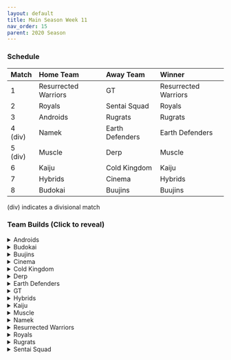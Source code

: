 ```yaml
---
layout: default
title: Main Season Week 11
nav_order: 15
parent: 2020 Season
---
```

### Schedule

|Match          |  Home Team            | Away Team        | Winner          |
| :-------------| :---------------------| :----------------| :---------------|
| 1             | Resurrected Warriors  | GT               | Resurrected Warriors |
| 2             | Royals                | Sentai Squad     | Royals |
| 3             | Androids              | Rugrats          | Rugrats |
| 4 (div)       | Namek                 | Earth Defenders  | Earth Defenders |
| 5 (div)       | Muscle                | Derp             | Muscle          |
| 6             | Kaiju                 | Cold Kingdom             | Kaiju           |
| 7             | Hybrids               | Cinema           | Hybrids         | 
| 8             | Budokai               | Buujins          | Buujins         |

(div) indicates a divisional match

### Team Builds (Click to reveal)

<details>
  <summary>Androids</summary>
  <br />
<br />Home Map: Glacier
<br />Music: Boss Ganges
<br />Weekly Bench: Android 16
<br />Boost Store: None

- Android 17: 
    - Super +2, Ki Power -1 (1)
    - Fighting Spirit! (1)
    - Indignation! (1)
    - Serious! (1)
    - Quick Fast Attack (1)
    - Launch's Support (2)
    - Chiaotzu AI
    
- Android 19: 
    - Defense +2 (2)
    - Power of Rage (2)
    - Latent Energy! (1)
    - Light Body (1)
    - Master Throw (1)
    - Majin Buu AI
    
- Super 17 - Costume 2: 
    - Super +1 (1)
    - Fighting Spirit (1)
    - Indignation! (1)
    - Savior (1)
    - Quick Fast Attack (1)
    - Launch's Support (2)
    - Yajirobe AI
    
- Perfect Cell - Costume 2: 
    - Attack +1 (1)
    - Eternal Life (4)
    - Serious! (1)
    - Savior (1)
    - Broly's Ring (Limiter)
    - Cell AI

</details>

<details>
  <summary>Budokai</summary>

<br />
<br />Home Map: Planet Namek
<br />Music: Boss Battle Rock
<br />Weekly Bench: Nam
<br />Boosts: None

- Kid Goku - Costume 1: 
    - Attack +2 Defense -1 (1)
    - Eternal Life (4)
    - Fighting Spirit (1)
    - Quick Fast Attack (1)
    - Trunks AI
  
- SS End Goku - Costume 2: 
    - Ki Power +1 (1)
    - Active Heart (1)
    - Fighting Spirit! (1)
    - Indignation! (1)
    - Savior (1)
    - Launch's Support (2)
    - Chiaotzu AI
    
- Cyborg Tao - Costume 1: 
    - Ki Power +2 Super -1 (1)
    - Dende's Healing Ability (2)
    - Serious! (1)
    - Savior (1)
    - Light Body (1)
    - Quick Fast Attack (1)
    - Cell AI
    
- Early Goku - Costume 4: 
    - Defense +3 Attack -1 (2)
    - Dende's Healing Ability (2)
    - Latent Energy! (1)
    - Launch's Support (2)
    - Tien AI

</details>

<details>
  <summary>Buujins</summary>
<br />
<br /> Home Map: Supreme Kai's World
<br />Music: Nanshan
<br />Bench: Super Buu
<br />Boosts: None

- Majuub: 
    - Attack +1 (1)
    - Latent Energy! (1)
    - Indignation! (1)
    - Light Body (1)
    - Quick Fast Attack (1)
    - Launch's Support (2)
    - Ginyu AI
    
- Evil Buu: 
    - Defense +2 (2)
    - Dende's Healing Ability (2)
    - Latent Energy! (1)
    - Fighting Spirit! (1)
    - Serious! (1)
    - Cell AI
    
- Majin Buu: 
    - Ki Power +2 Super -1 (1)
    - Eternal Life (4)
    - Savior (1)
    - Light Body (1)
    - Yajirobe AI
    
- Kid Buu: 
    - Defense +3 Attack -1 (2)
    - Fighting Spirit! (1)
    - Indignation! (1)
    - Savior (1)
    - Launch's Support (2)

</details>

<details>
  <summary>Cinema</summary>
<br />  
<br />Home Map: Hell
<br />Music: Warlord F
<br />Bench: Fasha
<br />Boosts: None

- Garlic Jr. (Base Form): 
    - Attack +1 (1)
    - Dende's Healing Ability (2)
    - Fighting Spirit! (1)
    - Indignation! (1)
    - Launch's Support (2)
    - Tien AI
    
- Turles: 
    - Super +2 Ki Power -1 (1)
    - Dende's Healing Ability (2)
    - Fighting Spirit! (1)
    - Indignation! (1)
    - Launch's Support (2)
    - Tien AI
    
- Zangya: 
    - Ki Power +1 (1)
    - Dragon Spirit (2)
    - Exquisite Skill (1)
    - Rush Blast 2 (2)
    - Savior (1)
    - Ginyu AI
    
- Super Gogeta: 
    - Ki Power +2 Super -1 (1)
    - Serious! (1)
    - Rush Blast 3 (3)
    - Savior (1)
    - Quick Fast Attack (1)
    - Frieza AI

</details>

<details>
  <summary>Cold Kingdom </summary>
  <br />
<br />Home Map: Broly's Planet
<br />Music: Paranoia
<br />Bench: Frieza
<br />Boosts: None

- Meta Cooler - Costume 1: 
    - Defense +2 (2)
    - Dende's Healing Ability (2)
    - Tension Up (2)
    - Serious! (1)
    - Trunks AI
    
- Cooler - Costume 2: 
    - Ki Power +2 Super -1
    - Eternal Life (4)
    - Indignation! (1)
    - Savior (1)
    - Broly's Ring (Limiter)
    - Yajirobe AI
    
- King Cold:
    - Defense +3 Attack -1
    - Dende's Healing Ability (2)
    - Latent Energy! (1)
    - Serious! (1)
    - Quick Fast Attack (1)
    - Trunks AI
    
- Recoome - Costume 2: 
    - Attack +1 (1)
    - Kibito's Secret Art (2)
    - Savior (1)
    - Light Body (1)
    - Launch's Support (2)
    - Tien AI

</details>

<details>
  <summary>Derp</summary>
<br />  
<br />Home Map: Penguin Village
<br />Music: War Begins
<br />Bench: Gero
<br />Boosts: Attack +1 (4z) x2, Serious! (3z), Dragon Power (5z)

- Salza: 
    - Defense +2 (2)
    - Eternal Life (4)
    - Serious! (1)
    - Attack +1 (Boost)
    - Piccolo AI
    
- Devilman: 
    - Ki Power +2 Super -1 (1)
    - Power of Rage (2)
    - Fighting Spirit! (1)
    - Indignation! (1)
    - Savior (1)
    - Quick Fast Attack (1)
    - Serious! (Boost)
    - Tien AI
    
- Hercule: 
    - Super +1 (1)
    - Fighting Spirit! (1)
    - Indignation! (1)
    - Savior (1)
    - Light Body (1)
    - Launch's Support (2)
    - Dragon Power (Boost)
    - Tien AI
    
- Kibito Kai: 
    - Attack +2 Defense -1 (1)
    - Dende's Healing Ability (2)
    - Serious! (1)
    - Quick Fast Attack! (1)
    - Launch's Support (2)
    - Attack +1 (Boost)
    - Goku AI

</details>

<details>
  <summary>Earth Defenders</summary>
  <br />
<br />Home Map: Mt. Paozu
<br />Music: Aether
<br />Bench: Yamcha
<br />Boosts: Rising Fighting Spirit (1z), Serious! (3z), Kibito's Secret Art (3z)

- SS Mid Vegeta: 
    - Attack +2 Defense -1 (1)
    - Dende's Healing Ability (2)
    - Power of Rage (2)
    - Fighting Spirit! (1)
    - Serious! (1)
    - Broly's Ring (Limiter)
    - Rising Fighting Spirit (Boost)
    - Trunks AI
    
- Krillin: 
    - Attack +1
    - Indomitable Fighting Spirit (2)
    - Dende's Healing Ability (2)
    - Serious! (1)
    - Quick Fast Attack (1)
    - Trunks AI
    
- Tien - Costume 2: 
    - Defense +2 (2)
    - Eternal Life (4)
    - Latent Energy! (1)
    - Serious! (Boost)
    - Yajirobe AI
    
- Mid Goku
    - Super +2 Ki Power -1 (1)
    - Power of Rage (2)
    - Indignation! (1)
    - Savior (1)
    - Launch's Support (2)
    - Kibito's Secret Art (Boost)
    - Tien AI

</details>

<details>
  <summary>GT</summary>
<br />  
<br />Home Map: Kings Castle
<br />Music: Turbulence
<br />Bench: Syn Shenron
<br />Boosts: None

Note - Neither SS4 Vegeta or GT Goku had the required limiters on their builds.

- Super Baby 1 - Costume 2
    - Defense +2 (2)
    - Dende's Healing Ability (2)
    - Dragon Spirit (2)
    - Serious! (1)
    - Piccolo AI
    
- SS4 Vegeta - Costume 2
    - Attack +2 Defense -1 (1)
    - Serious! (1)
    - Rush Blast 3 (3)
    - Savior (1)
    - Quick Fast Attack (1)
    - Broly's Ring (Limiter)
    
- Pan - Costume 2
    - Super +2 Ki Power -1 (1)
    - Power of Rage (2)
    - Indignation! (1)
    - Savior (1)
    - Launch's Support (2)
    - Yajirobe AI
    
- SS3 GT Goku - Costume 2
    - Ki Power +1 (1)
    - Dende's Healing Ability (2)
    - Fighting Spirit! (1)
    - Indignation! (1)
    - Launch's Support (2)
    - Broly's Ring (Limiter)
    - Piccolo AI

</details>

<details>
  <summary>Hybrids</summary>
<br />  
<br />Home Map: Wastelands
<br />Music: Dragon Castle
<br />Bench: Teen Gohan
<br />Boosts: None

- Kid Gohan - Costume 2
    - Defense +3 Attack -1 (2)
    - Dende's Healing Ability (2)
    - Latent Energy! (1)
    - Serious! (1)
    - Quick Fast Attack (1)
    - Trunks AI
    
- Ultimate Gohan
    - Attack +2 Defense -1
    - Eternal Life (4)
    - Serious! (1)
    - Quick Fast Attack (1)
    - Majin Buu AI
    
- Sword Trunks
    - Ki Power +2 Super -1 (1)
    - Fighting Spirit! (1)
    - Indignation! (1)
    - Savior (1)
    - Master Blast (1)
    - Launch's Support (2)
    - Broly's Ring (Free)
    - Frieza AI
    
- SS Future Gohan
    - Ki Power +1 (1)
    - Dende's Healing Ability (2)
    - Kibito's Secret Art (2)
    - Fighting Spirit! (1)
    - Indignation! (1)
    - Frieza AI

</details>

<details>
  <summary>Kaiju</summary>
<br />  
<br />Home Map: Rocky Area
<br />Music: Crongus
<br />Bench: Nappa
<br />Boosts: None

Note - Forgot to list map.

- Raditz
    - Attack +1 (1)
    - Dende's Healing Ability (2)
    - Fighting Spirit! (1)
    - Indignation! (1)
    - Mirage (1)
    - Quick Fast Attack (1)
    - Cell AI
    
- Bardock
    - Attack +2 Defense -1 (1)
    - Dende's Healing Ability (2)
    - Serious! (1)
    - Light Body (1)
    - Quick Fast Attack (1)
    - Combo Master (1)
    - Majin Buu AI
    
- Scouter Vegeta
    - Super +2 Ki Power -1 (1)
    - Power of Rage (2)
    - Indignation! (1)
    - Savior (1)
    - Launch's Support (2)
    - Chiaotzu AI
    
- King Vegeta
    - Defense +2 (2)
    - Eternal Life (4)
    - Savior (1)
    - Yajirobe AI

</details>

<details>
  <summary>Muscle</summary>
<br />  
<br />Home Map: Muscle Tower
<br />Music: Epic Boss Fight
<br />Bench: Adult Trunks
<br />Boosts: Attack +1 (4z)

- Android 13
    - Attack +1 (1)
    - Dende's Healing Ability (2)
    - Tension Up (2)
    - Indignation! (1)
    - Serious! (1)
    - Goku AI
    
- Bojack
    - Ki Power +2 Super -1 (1)
    - Kibito's Secret Art (2)
    - Savior (1)
    - Light Body (1)
    - Launch's Support (2)
    - Frieza AI
    
- SS Broly
    - Attack +2 Defense -1 (1)
    - Dende's Healing Ability (2)
    - Serious! (1)
    - Savior (1)
    - Light Body (1)
    - Quick Fast Attack (1)
    - Attack +1 (Boost)
    
- Master Roshi
    - Ki Power +1 (1)
    - Dragon Spirit (2)
    - Dragon Power (3)
    - Indignation! (1)
    - Ginyu AI

</details>

<details>
  <summary>Namek</summary>
<br />  
<br />Home Map: Kami's Lookout
<br />Music: Fight me if you can
<br />Bench: Nail
<br />Boosts: Super +1 (4z), ~~Latent Energy! (3z)~~

Note - The "Latent Energy!" boost was removed and refunded as it wasn't assigned to any character.

- Tambourine
    - Attack +2 Defense -1 (1)
    - Dende's Healing Ability (2)
    - Serious! (1)
    - Master Throw (1)
    - Quick Fast Attack (1)
    - Combo Master (1)
    - Trunks AI
    
- Late Piccolo
    - Attack +1 (1)
    - Power of Rage (2)
    - Latent Energy! (1)
    - Serious! (1)
    - Light Body (1)
    - Quick Fast Attack (1)
    - Tien AI
    
- Nuova Shenron
    - Super +2 Ki Power -1 (1)
    - Dende's Healing Ability (2)
    - Fighting Spirit! (1)
    - Indignation! (1)
    - Launch's Support (2)
    - Super +1 (1)
    - Tien AI
    
- King Piccolo
    - Ki Power +1 (1)
    - Power of Rage (2)
    - Latent Energy! (1)
    - Indignation! (1)
    - Savior (1)
    - Light Body (1)
    - Cell AI

</details>

<details>
  <summary>Resurrected Warriors</summary>
<br />  
<br />Home Map: Desert
<br />Music: Action Fight
<br />Bench: End Vegeta
<br />Boosts: None

- Videl
    - Defense +2 (2)
    - Rising Fighting Spirit (1)
    - Power of Rage (2)
    - Launch's Support (2)
    - Krillin AI
    
- Eighter
    - Defense +3 Attack -1 (1)
    - High Tension (3)
    - Indignation! (1)
    - Light Body (1)
    - Cell AI
    
- Android 18
    - Super +2 Ki Power -1 (1)
    - High Tension (3)
    - Kibito's Secret Art (2)
    - Savior (1)
    - Yajirobe AI
    
- Early Piccolo - Costume 2:
    - Ki +1 (1)
    - Eternal Life (4)
    - Fighting Spirit! (1)
    - Savior (1)
    - Chiaotzu AI

</details>


<details>
  <summary>Royals</summary>
<br />  
<br />Home Map: Hyperbolic Time Chamber
<br />Music: Thunder
<br />Bench: Dabura
<br />Boosts: None

- Pilaf - Costume 2
    - Defense +2 Attack -1 (1)
    - Rising Fighting Spirit (1)
    - Dende's Healing Ability (2)
    - Dragon Power (3)
    - Broly's Ring (Limiter)
    - Ginyu AI
    
- Majin Vegeta
    - Attack +2 Defense -1
    - Eternal Life (4)
    - Latent Energy! (1)
    - Serious! (1)
    - Chiaotzu AI
    
- Slug
    - Ki Power +1 (1)
    - Dende's Healing Ability (2)
    - Latent Energy! (1)
    - Fighting Spirit! (1)
    - Indignation! (1)
    - Savior (1)
    - Tien AI
    
- Mecha Frieza
    - Ki Power +2 Super -1 (1)
    - Kibito's Secret Art (2)
    - Indignation! (1)
    - Savior (1)
    - Launch's Support (2)
    - Vegeta AI

</details>

<details>
  <summary>Rugrats</summary>
<br />  
<br />Home Map: City Ruins
<br />Music: Nanga-F
<br />Bench: Goten
<br />Boosts: None

- Cell Jr - Costume 1
    - Ki Power +1 (1)
    - Dende's Healing Ability (2)
    - Fighting Spirit! (1)
    - Quick Fast Attack (1)
    - Launch's Support (2)
    - Krillin AI
    
- Saibaman - Costume 1
    - Defense +2 Attack -1 (1)
    - Exquisite Skill (1)
    - Unleash Ki (1)
    - Latent Energy! (1)
    - Serious! (1)
    - Hatred of Saiyans (1)
    - Quick Fast Attack (1)
    - Ginyu AI
    
- Arale - Costume 2
    - Attack +2 Defense -1 (1)
    - Unleash Ki (1)
    - Latent Energy! (1)
    - Serious! (1)
    - Savior (1)
    - Launch's Support (2)
    - Yajirobe AI
    
- Kid Trunks - Costume 1
    - Ki Power +2 Super -1
    - Eternal Life (4)
    - Indignation! (1)
    - Savior (1)
    - Broly's Ring (Limiter)
    - Chiaotzu AI

</details>

<details>
  <summary>Sentai Squad</summary>
<br />  
<br />Home Map: Frieza's Ship
<br />Music: Hurricane
<br />Bench: Great Saiyawoman
<br />Boosts: None

- Burter - Costume 1
    - Defense +2 (2)
    - Dende's Healing Ability (2)
    - Dragon Power (3)
    - Default AI
    
- Great Saiyaman - Costume 2
    - Ki Power +1 (1)
    - Dragon Power (3)
    - Fighting Spirit! (1)
    - Savior (1)
    - Light Body (1)
    - Ginyu AI
    
- Jeice - Costume 1
    - Super +2 Ki Power -1 (1)
    - Power of Rage (2)
    - Kibito's Secret Art (2)
    - Savior (1)
    - Light Body (1)
    - Yajirobe AI
    
- Captain Ginyu - Costume 2
    - Attack +1 (1)
    - Eternal Life (4)
    - Power of Rage (2)
    - Goku AI

</details>